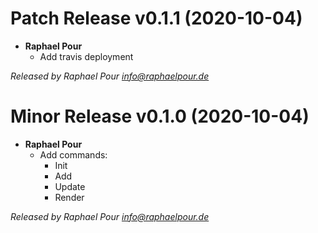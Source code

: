 # Patch Release v0.1.1 (2020-10-04)
  * **Raphael Pour**
    * Add travis deployment

*Released by Raphael Pour <info@raphaelpour.de>*

# Minor Release v0.1.0 (2020-10-04)
  * **Raphael Pour**
    * Add commands:
      * Init
      * Add
      * Update
      * Render

*Released by Raphael Pour <info@raphaelpour.de>*
